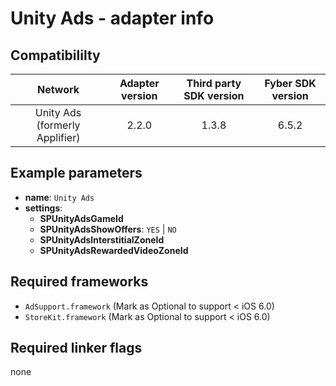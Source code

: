 # Unity Ads  - adapter info

## Compatibililty

| Network | Adapter version | Third party SDK version | Fyber SDK version |
|:----------:|:-------------:|:-----------------------:|:------------:|
| Unity Ads (formerly Applifier) | 2.2.0 | 1.3.8 | 6.5.2 |

## Example parameters

* **name**: `Unity Ads`
* **settings**:
	* **SPUnityAdsGameId**
	* **SPUnityAdsShowOffers**: `YES` | `NO`
	* **SPUnityAdsInterstitialZoneId**
	* **SPUnityAdsRewardedVideoZoneId**
	
## Required frameworks

* `AdSupport.framework` (Mark as Optional to support < iOS 6.0)
* `StoreKit.framework` (Mark as Optional to support < iOS 6.0)
         
## Required linker flags

none
